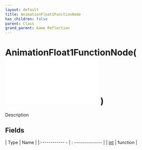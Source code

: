 ```yaml
---
layout: default
title: AnimationFloat1FunctionNode
has_children: false
parent: Class
grand_parent: Game Reflection
---
```

# AnimationFloat1FunctionNode( ![ AnimationEvalNode ](game-reflection/classes/animation_eval_node.md) )
Description 

## Fields
| Type | Name |
|:------------ - | : -------------- |
| [int](game-reflection/enums/int.md) | function |

